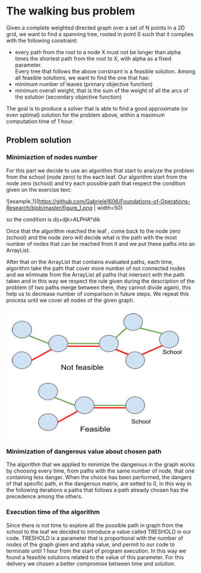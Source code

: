 # The walking bus problem

Given a complete weighted directed graph over a set of N points in a 2D grid, we want to find a spanning tree, 
rooted in point 0 such that it complies with the following constraint:<br />
* every path from the root to a node X must not be longer than alpha times the shortest path from the root 
to X, with alpha as a fixed parameter.<br />
Every tree that follows the above constraint is a feasible solution. Among all feasible solutions, we want 
to find the one that has:<br />
* minimum number of leaves (primary objective function) <br />
* minimum overall weight, that is the sum of the weight of all the arcs of the solution (secondary objective function) <br />

The goal is to produce a solver that is able to find a good approximate (or even optimal) solution for the 
problem above, within a maximum computation time of 1 hour.

## Problem solution

### Minimiaztion of nodes number

For this part we decide to use an algorithm that start to analyze the problem from the school (node zero)
to the each leaf.
Our algorithm start from the node zero (school) and try each possible path that respect the condition given
on the exercise text:<br />

![example_1](https://github.com/Gabriele1606/Foundations-of-Operations-Research/blob/master/figure_1.png | width=50)

so the condition is dij+djk>ALPHA*dik <br />

Once that the algorithm reached the leaf , come back to the node zero (school) and the node zero will
decide what is the path with the most number of nodes that can be reached from it and we put these paths
into an ArrayList. <br />

After that on the ArrayList that contains evaluated paths, each time, algorithm take the path that cover
more number of not connected nodes and we eliminate from the ArrayList all paths that intersect with the
path taken and in this way we respect the rule given during the description of the problem (if two paths
merge between them, they cannot divide again), this help us to decrease number of comparison in future
steps. We repeat this process until we cover all nodes of the given graph.

![example_1](https://github.com/Gabriele1606/Foundations-of-Operations-Research/blob/master/figure_2.png)

### Minimization of dangerous value about chosen path
The algorithm that we applied to minimize the dangerous in the graph works by choosing every time, from
paths with the same number of node, that one containing less danger.
When the choice has been performed, the dangers of that specific path, in the dangerous matrix, are
setted to 0, in this way in the following iterations a paths that follows a path already chosen has the
precedence among the others.

### Execution time of the algorithm
Since there is not time to explore all the possible path in graph from the school to the leaf we decided to
introduce a value called TRESHOLD in our code.
TRESHOLD is a parameter that is proportional with the number of nodes of the graph given and alpha
value, and permit to our code to terminate until 1 hour from the start of program execution. In this way we
found a feasible solutions related to the value of this parameter. For this delivery we chosen a better
compromise between time and solution.
